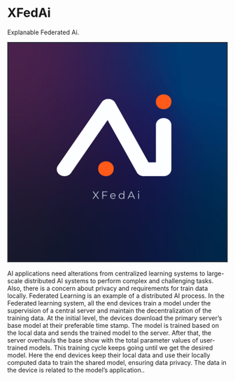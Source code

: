 # XFedAi
Explanable Federated Ai.

<p align="center"><img src="images/XFedAi_Logo.jpg" width="800"/></p>

AI applications need alterations from centralized learning systems to large-scale distributed AI systems to perform complex and challenging tasks. Also, there is a concern about privacy and requirements for train data locally. Federated Learning is an example of a distributed AI process. In the Federated learning system, all the end devices train a model under the supervision of a central server and maintain the decentralization of the training data. At the initial level, the devices download the primary server’s base model at their preferable time stamp. The model is trained based on the local data and sends the trained model to the server. After that, the server overhauls the base show with the total parameter values of user-trained models. This training cycle keeps going until we get the desired model. Here the end devices keep their local data and use their locally computed data to train the shared model, ensuring data privacy. The data in the device is related to the model’s application..
